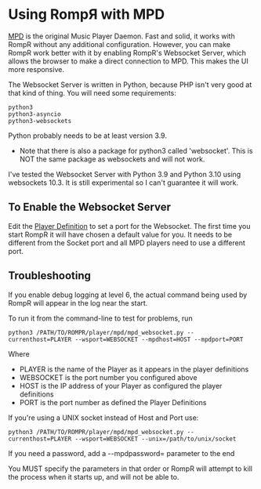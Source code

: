 # Using RompЯ with MPD

[MPD](https://www.musicpd.org/) is the original Music Player Daemon. Fast and solid, it works with RompR without any additional configuration.
However, you can make RompR work better with it by enabling RompR's Websocket Server, which allows the browser to make a direct connection
to MPD. This makes the UI more responsive.

The Websocket Server is written in Python, because PHP isn't very good at that kind of thing. You will need some requirements:

	python3
	python3-asyncio
	python3-websockets

Python probably needs to be at least version 3.9.

* Note that there is also a package for python3 called 'websocket'. This is NOT the same package as websockets and will not work.

I've tested the Websocket Server with Python 3.9 and Python 3.10 using websockets 10.3. It is still experimental so I can't guarantee it will work.

## To Enable the Websocket Server

Edit the [Player Definition](/RompR/Using-Multiple-Players) to set a port for the Websocket. The first time you start RompR it will have chosen a default
value for you. It needs to be different from the Socket port and all MPD players need to use a different port.


## Troubleshooting

If you enable debug logging at level 6, the actual command being used by RompR will appear in the log near the start.

To run it from the command-line to test for problems, run

	python3 /PATH/TO/ROMPR/player/mpd/mpd_websocket.py --currenthost=PLAYER --wsport=WEBSOCKET --mpdhost=HOST --mpdport=PORT

Where

* PLAYER is the name of the Player as it appears in the player definitions
* WEBSOCKET is the port number you configured above
* HOST is the IP address of your Player as configured the player definitions
* PORT is the port number as defined the Player Definitions

If you're using a UNIX socket instead of Host and Port use:

	python3 /PATH/TO/ROMPR/player/mpd/mpd_websocket.py --currenthost=PLAYER --wsport=WEBSOCKET --unix=/path/to/unix/socket

If you need a password, add a --mpdpassword= parameter to the end

You MUST specify the parameters in that order or RompR will attempt to kill the process when it starts up, and will not be able to.
